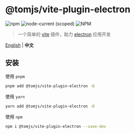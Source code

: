 # @tomjs/vite-plugin-electron

![npm](https://img.shields.io/npm/v/%40tomjs/vite-plugin-electron) ![node-current (scoped)](https://img.shields.io/node/v/%40tomjs/vite-plugin-electron) ![NPM](https://img.shields.io/npm/l/%40tomjs%2Fvite-plugin-electron)

> 一个简单的 [vite](https://cn.vitejs.dev/) 插件，助力 [electron](https://www.electronjs.org/zh/) 应用开发

[English](./README.md) | **中文**

## 安装

使用 `pnpm`

```bash
pnpm add @tomjs/vite-plugin-electron -D
```

使用 `yarn`

```bash
yarn add @tomjs/vite-plugin-electron -D
```

使用 `npm`

```bash
npm i @tomjs/vite-plugin-electron --save-dev
```
